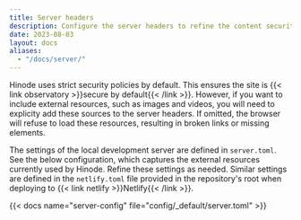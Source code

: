```yaml
---
title: Server headers
description: Configure the server headers to refine the content security policy.
date: 2023-08-03
layout: docs
aliases:
  - "/docs/server/"
---
```


<!-- TODO: expand -->

Hinode uses strict security policies by default. This ensures the site is {{< link observatory >}}secure by default{{< /link >}}. However, if you want to include external resources, such as images and videos, you will need to explicity add these sources to the server headers. If omitted, the browser will refuse to load these resources, resulting in broken links or missing elements.

The settings of the local development server are defined in `server.toml`. See the below configuration, which captures the external resources currently used by Hinode. Refine these settings as needed. Similar settings are defined in the `netlify.toml` file provided in the repository's root when deploying to {{< link netlify >}}Netlify{{< /link >}}.

{{< docs name="server-config" file="config/_default/server.toml" >}}
